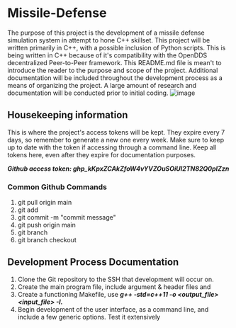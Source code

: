 # Missile-Defense
The purpose of this project is the development of a missile defense simulation system in attempt to hone C++ skillset. This project will be written primarily in C++, with a possible inclusion of Python scripts. This is being written in C++ because of it's compatibility with the OpenDDS decentralized Peer-to-Peer framework. This README.md file is mean't to introduce the reader to the purpose and scope of the project. Additional documentation will be included throughout the development process as a means of organizing the project. A large amount of research and documentation will be conducted prior to initial coding.
![image](https://user-images.githubusercontent.com/109233066/179260669-30277af8-bf76-44dd-abba-79b94267d5d4.png)

## Housekeeping information
This is where the project's access tokens will be kept. They expire every 7 days, so remember to generate a new one every week. Make sure to keep up to date with the token if accessing through a command line. Keep all tokens here, even after
they expire for documentation purposes.

***Github access token: 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***

### Common Github Commands
  1. git pull origin main
  2. git add <filename>
  3. git commit -m "commit message"
  4. git push origin main
  5. git branch
  6. git branch checkout

## Development Process Documentation
  1. Clone the Git repository to the SSH that development will occur on.
  2. Create the main program file, include argument & header files <iostream> <stdlib> <string> and <limits>
  3. Create a functioning Makefile, use ***g++ -std=c++11 -o <output_file> <input_file> -I.***
  4. Begin development of the user interface, as a command line, and include a few generic options. Test it extensively
